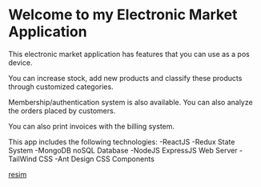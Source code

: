 # Welcome to my Electronic Market Application


This electronic market application has features that you can use as a pos device.

You can increase stock, add new products and classify these products through customized categories.

Membership/authentication system is also available. You can also analyze the orders placed by customers.

You can also print invoices with the billing system.

This app includes the following technologies:
-ReactJS
-Redux State System
-MongoDB noSQL Database
-NodeJS ExpressJS Web Server
-TailWind CSS
-Ant Design CSS Components

[resim](www.google.com)

